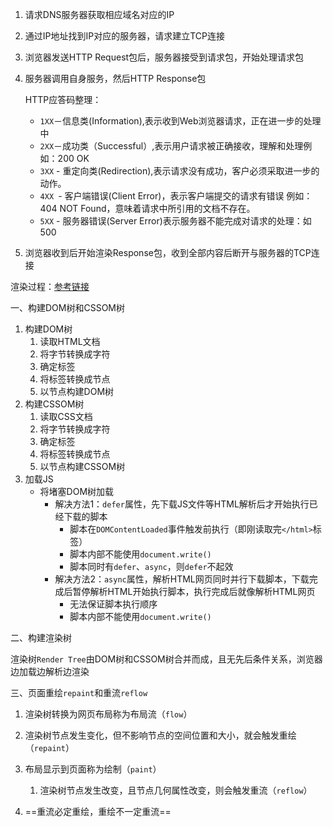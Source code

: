 1. 请求DNS服务器获取相应域名对应的IP

2. 通过IP地址找到IP对应的服务器，请求建立TCP连接

3. 浏览器发送HTTP Request包后，服务器接受到请求包，开始处理请求包

4. 服务器调用自身服务，然后HTTP Response包

   HTTP应答码整理：

   + `1XX`－信息类(Information),表示收到Web浏览器请求，正在进一步的处理中 
   + `2XX`－成功类（Successful）,表示用户请求被正确接收，理解和处理例如：200 OK 
   + `3XX` - 重定向类(Redirection),表示请求没有成功，客户必须采取进一步的动作。 
   + `4XX `- 客户端错误(Client Error)，表示客户端提交的请求有错误 例如：404 NOT Found，意味着请求中所引用的文档不存在。 
   + `5XX` - 服务器错误(Server Error)表示服务器不能完成对请求的处理：如 500 

5. 浏览器收到后开始渲染Response包，收到全部内容后断开与服务器的TCP连接



渲染过程：[参考链接](https://www.cnblogs.com/chenyoumei/p/9156849.html)

一、构建DOM树和CSSOM树

1. 构建DOM树
   1. 读取HTML文档
   2. 将字节转换成字符
   3. 确定标签
   4. 将标签转换成节点
   5. 以节点构建DOM树
2. 构建CSSOM树
   1. 读取CSS文档
   2. 将字节转换成字符
   3. 确定标签
   4. 将标签转换成节点
   5. 以节点构建CSSOM树
3. 加载JS
   + 将堵塞DOM树加载
     + 解决方法1：`defer`属性，先下载JS文件等HTML解析后才开始执行已经下载的脚本
       + 脚本在`DOMContentLoaded`事件触发前执行（即刚读取完`</html>`标签）
       + 脚本内部不能使用`document.write()`
       + 脚本同时有`defer`、`async`，则`defer`不起效
     + 解决方法2：`async`属性，解析HTML网页同时并行下载脚本，下载完成后暂停解析HTML开始执行脚本，执行完成后就像解析HTML网页
       + 无法保证脚本执行顺序
       + 脚本内部不能使用`document.write()`

二、构建渲染树

渲染树`Render Tree`由DOM树和CSSOM树合并而成，且无先后条件关系，浏览器边加载边解析边渲染

三、页面重绘`repaint`和重流`reflow`

1. 渲染树转换为网页布局称为布局流（`flow`）
   
1. 渲染树节点发生变化，但不影响节点的空间位置和大小，就会触发重绘（`repaint`）
   
2. 布局显示到页面称为绘制（`paint`）

   1. 渲染树节点发生改变，且节点几何属性改变，则会触发重流（`reflow`）
3. ==重流必定重绘，重绘不一定重流==
   

   

